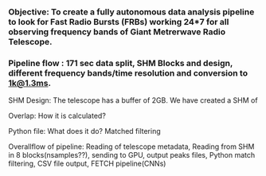 ### Objective: To create a fully autonomous data analysis pipeline to look for Fast Radio Bursts (FRBs) working 24*7 for all observing frequency bands of Giant Metrerwave Radio Telescope. 

### Pipeline flow : 171 sec data split, SHM Blocks and design, different frequency bands/time resolution and conversion to 1k@1.3ms. 

SHM Design: The telescope has a buffer of 2GB. We have created a SHM of 

Overlap: How it is calculated? 

Python file: What does it do? Matched filtering

Overallflow of pipeline: Reading of telescope metadata, Reading from SHM in 8 blocks(nsamples??), sending to GPU, output peaks files,
                         Python match filtering, CSV file output, FETCH pipeline(CNNs)
